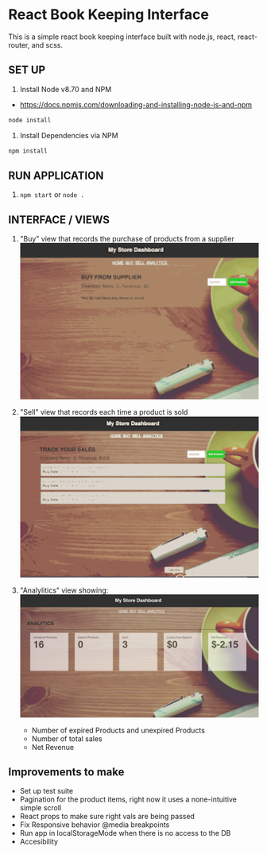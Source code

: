 # React Book Keeping Interface

This is a simple react book keeping interface built with node.js, react, react-router, and scss.

## SET UP

1. Install Node v8.70 and NPM
 * https://docs.npmjs.com/downloading-and-installing-node-js-and-npm
```sh
node install
```

1. Install Dependencies via NPM
```sh
npm install
```

## RUN APPLICATION
1. `npm start` or `node .`

## INTERFACE / VIEWS
1. "Buy" view that records the purchase of products from a supplier
![](public/img/book-keep-buy.gif)
1. "Sell" view that records each time a product is sold
![](public/img/book-keep-sell.gif)


1. "Analylitics" view showing:
![](public/img/book-keep-analytics.png)
    * Number of expired Products and unexpired Products
    * Number of total sales
    * Net Revenue

## Improvements to make
* Set up test suite
* Pagination for the product items, right now it uses a none-intuitive simple scroll
* React props to make sure right vals are being passed
* Fix Responsive behavior @media breakpoints
* Run app in localStorageMode when there is no access to the DB
* Accesibility
```
